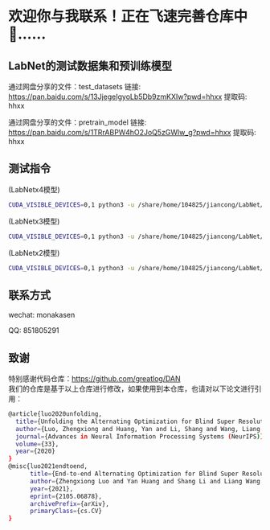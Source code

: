 # 欢迎你与我联系！正在飞速完善仓库中🏃......

## **LabNet的测试数据集和预训练模型**  
通过网盘分享的文件：test_datasets
链接: https://pan.baidu.com/s/13JjegeIgyoLb5Db9zmKXIw?pwd=hhxx 提取码: hhxx

通过网盘分享的文件：pretrain_model
链接: https://pan.baidu.com/s/1TRrABPW4hO2JoQ5zGWlw_g?pwd=hhxx 提取码: hhxx


## **测试指令**
(LabNetx4模型)
```bash
CUDA_VISIBLE_DEVICES=0,1 python3 -u /share/home/104825/jiancong/LabNet/codes/config/LabNet/test.py -opt=/share/home/104825/jiancong/LabNet/codes/config/LabNet/options/setting1/test/test_setting1_x4.yml
```

(LabNetx3模型)
```bash
CUDA_VISIBLE_DEVICES=0,1 python3 -u /share/home/104825/jiancong/LabNet/codes/config/LabNet/test.py -opt=/share/home/104825/jiancong/LabNet/codes/config/LabNet/options/setting1/test/test_setting1_x3.yml
```

(LabNetx2模型)
```bash
CUDA_VISIBLE_DEVICES=0,1 python3 -u /share/home/104825/jiancong/LabNet/codes/config/LabNet/test.py -opt=/share/home/104825/jiancong/LabNet/codes/config/LabNet/options/setting1/test/test_setting1_x2.yml
```

## **联系方式**  
wechat:
monakasen

QQ:
851805291


## **致谢**
特别感谢代码仓库：https://github.com/greatlog/DAN  
我们的仓库是基于以上仓库进行修改，如果使用到本仓库，也请对以下论文进行引用：  
```bash
@article{luo2020unfolding,
  title={Unfolding the Alternating Optimization for Blind Super Resolution},
  author={Luo, Zhengxiong and Huang, Yan and Li, Shang and Wang, Liang and Tan, Tieniu},
  journal={Advances in Neural Information Processing Systems (NeurIPS)},
  volume={33},
  year={2020}
}
@misc{luo2021endtoend,
      title={End-to-end Alternating Optimization for Blind Super Resolution}, 
      author={Zhengxiong Luo and Yan Huang and Shang Li and Liang Wang and Tieniu Tan},
      year={2021},
      eprint={2105.06878},
      archivePrefix={arXiv},
      primaryClass={cs.CV}
}
```

